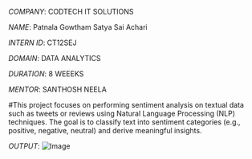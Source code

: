 *COMPANY*: CODTECH IT SOLUTIONS

*NAME*: Patnala Gowtham Satya Sai Achari

*INTERN ID*: CT12SEJ

*DOMAIN*: DATA ANALYTICS

*DURATION*: 8 WEEEKS

*MENTOR*: SANTHOSH NEELA

#This project focuses on performing sentiment analysis on textual data such as tweets or reviews using Natural Language Processing (NLP) techniques. The goal is to classify text into sentiment categories (e.g., positive, negative, neutral) and derive meaningful insights.

*OUTPUT*: ![Image](https://github.com/user-attachments/assets/5cd07aff-e181-4acf-9fe5-1485bcb1ede6)
